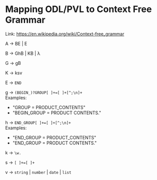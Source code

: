 
# Mapping ODL/PVL to Context Free Grammar
Link: https://en.wikipedia.org/wiki/Context-free_grammar

A -> BE | E

B -> GhB | KB | λ

G -> gB

K -> ksv

E -> `END`

g -> `(BEGIN_)?GROUP[ ]+=[ ]+[^;\n]+`  
Examples:  
  - "GROUP = PRODUCT_CONTENTS"  
  - "BEGIN_GROUP = PRODUCT CONTENTS."

h -> `END_GROUP[ ]+=[ ]+[^;\n]+`  
Examples:  
  - "END_GROUP = PRODUCT_CONTENTS"  
  - "END_GROUP = PRODUCT CONTENTS."

k -> `\w.`

s -> `[ ]+=[ ]+`

v -> `string` | `number` | `date` | `list`
